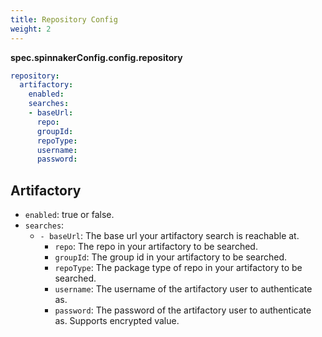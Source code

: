 ```yaml
---
title: Repository Config
weight: 2
---
```



**spec.spinnakerConfig.config.repository**

```yaml
repository:
  artifactory:
    enabled:
    searches:
    - baseUrl:
      repo:
      groupId:
      repoType:
      username:
      password:
```

## Artifactory

- `enabled`: true or false.
- `searches`:
    - `- baseUrl`: The base url your artifactory search is reachable at.
      - `repo`: The repo in your artifactory to be searched.
      - `groupId`: The group id in your artifactory to be searched.
      - `repoType`: The package type of repo in your artifactory to be searched.
      - `username`: The username of the artifactory user to authenticate as.
      - `password`: The password of the artifactory user to authenticate as. Supports encrypted value.
